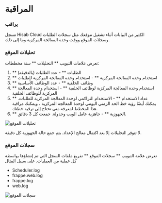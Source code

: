 # المراقبة

### يراقب

تسجل Hisab Cloud الكثير من البيانات أثناء تشغيل موقعك مثل سجلات الطلبات وسجلات الموقع ووقت وحدة المعالجة المركزية وما إلى ذلك.

### تحليلات الموقع

تعرض علامات التبويب \*\* التحليلات \*\* ستة مخططات:

1. \*\* الطلبات \*\* - عدد الطلبات (بالدقيقة)
2. \*\* استخدام وحدة المعالجة المركزية \*\* - استخدام وحدة المعالجة المركزية للطلبات
3. \*\* وظائف الخلفية \*\* - عدد الوظائف الأساسية
4. \*\* استخدام وحدة المعالجة المركزية لوظائف الخلفية \*\* - استخدام وحدة المعالجة المركزية للوظائف الخلفية
5. \*\* عداد الاستخدام \*\* - الاستخدام التراكمي لوحدة المعالجة المركزية للطلبات. يمكنك أيضًا رؤية خط الحد الزمني اليومي لوحدة المعالجة المركزية ، ويمكنك مراقبة هذا المخطط لمعرفة متى تحتاج إلى ترقية خطتك.
6. \*\* الجهوزية \*\* - جاهزية عامل الويب وجدولة. جمعت كل 3 دقائق.

![تحليلات الموقع](https://frappecloud.com/assets/press/images/docs/site-analytics.png)

لا تتوفر التحليلات إلا بعد اكتمال معالج الإعداد. يتم جمع حالة الجهوزية كل دقيقة.

### سجلات الموقع

تعرض علامة التبويب \*\* سجلات الموقع \*\* تفريغ ملفات السجل التي تم إنشاؤها بواسطة كل عملية من العمليات. على سبيل المثال

* Scheduler.log
* frappe.web.log
* frappe.log
* web.log

![سجلات الموقع](https://frappecloud.com/assets/press/images/docs/site-logs.png)
